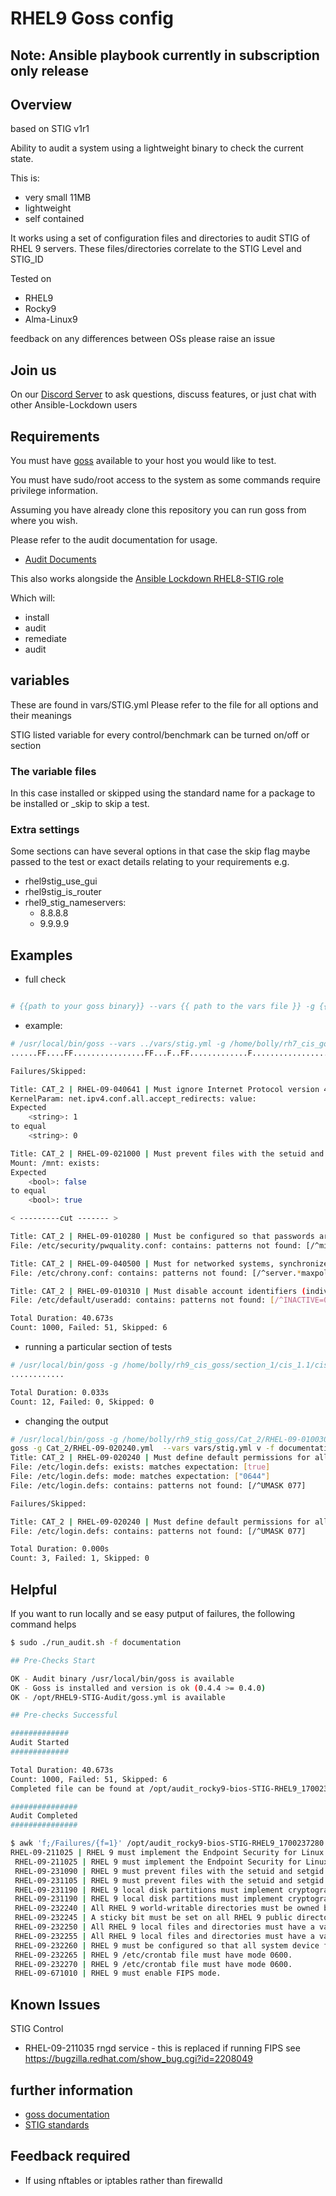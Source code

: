 # RHEL9 Goss config

## Note: Ansible playbook currently in subscription only release

## Overview

based on STIG v1r1

Ability to audit a system using a lightweight binary to check the current state.

This is:

- very small 11MB
- lightweight
- self contained

It works using a set of configuration files and directories to audit STIG of RHEL 9 servers. These files/directories correlate to the STIG Level and STIG_ID

Tested on

- RHEL9
- Rocky9
- Alma-Linux9

feedback on any differences between OSs please raise an issue

## Join us

On our [Discord Server](https://discord.io/ansible-lockdown) to ask questions, discuss features, or just chat with other Ansible-Lockdown users

## Requirements

You must have [goss](https://github.com/goss-org/goss/) available to your host you would like to test.

You must have sudo/root access to the system as some commands require privilege information.

Assuming you have already clone this repository you can run goss from where you wish.

Please refer to the audit documentation for usage.

- [Audit Documents](https://ansible-lockdown.readthedocs.io/en/latest/audit/getting-started-audit.html)

This also works alongside the [Ansible Lockdown RHEL8-STIG role](https://github.com/ansible-lockdown/RHEL8-STIG)

Which will:

- install
- audit
- remediate
- audit

## variables

These are found in vars/STIG.yml
Please refer to the file for all options and their meanings

STIG listed variable for every control/benchmark can be turned on/off or section

### The variable files

In this case installed or skipped using the standard name for a package to be installed or _skip to skip a test.

### Extra settings

Some sections can have several options in that case the skip flag maybe passed to the test or exact details relating to your requirements
e.g.

- rhel9stig_use_gui
- rhel9stig_is_router
- rhel9_stig_nameservers:
  - 8.8.8.8
  - 9.9.9.9

## Examples

- full check

```sh

# {{path to your goss binary}} --vars {{ path to the vars file }} -g {{path to your clone of this repo }}/goss.yml v

```

- example:

```sh
# /usr/local/bin/goss --vars ../vars/stig.yml -g /home/bolly/rh7_cis_goss/goss.yml validate
......FF....FF................FF...F..FF.............F........................FSSSS.............FS.F.F.F.F.........FFFFF....

Failures/Skipped:

Title: CAT_2 | RHEL-09-040641 | Must ignore Internet Protocol version 4 (IPv4) Internet Control Message Protocol (ICMP) redirect messages from being accepted.
KernelParam: net.ipv4.conf.all.accept_redirects: value:
Expected
    <string>: 1
to equal
    <string>: 0

Title: CAT_2 | RHEL-09-021000 | Must prevent files with the setuid and setgid bit set from being executed on file systems that are used with removable media.
Mount: /mnt: exists:
Expected
    <bool>: false
to equal
    <bool>: true

< ---------cut ------- >

Title: CAT_2 | RHEL-09-010280 | Must be configured so that passwords are a minimum of 15 characters in length.
File: /etc/security/pwquality.conf: contains: patterns not found: [/^minlen = 15/]

Title: CAT_2 | RHEL-09-040500 | Must for networked systems, synchronize clocks with a server that is synchronized to one of the redundant United States Naval Observatory (USNO) time servers, a time server designated for the appropriate DoD network (NIPRNet/SIPRNet), and/or the Global Positioning System (GPS).
File: /etc/chrony.conf: contains: patterns not found: [/^server.*maxpoll 10/]

Title: CAT_2 | RHEL-09-010310 | Must disable account identifiers (individuals, groups, roles, and devices) if the password expires.
File: /etc/default/useradd: contains: patterns not found: [/^INACTIVE=0/]

Total Duration: 40.673s
Count: 1000, Failed: 51, Skipped: 6
```

- running a particular section of tests

```sh
# /usr/local/bin/goss -g /home/bolly/rh9_cis_goss/section_1/cis_1.1/cis_1.1.22.yml  validate
............

Total Duration: 0.033s
Count: 12, Failed: 0, Skipped: 0
```

- changing the output

```sh
# /usr/local/bin/goss -g /home/bolly/rh9_stig_goss/Cat_2/RHEL-09-010030.yml  validate -f documentation
goss -g Cat_2/RHEL-09-020240.yml  --vars vars/stig.yml v -f documentation
Title: CAT_2 | RHEL-09-020240 | Must define default permissions for all authenticated users in such a way that the user can only read and modify their own files.
File: /etc/login.defs: exists: matches expectation: [true]
File: /etc/login.defs: mode: matches expectation: ["0644"]
File: /etc/login.defs: contains: patterns not found: [/^UMASK 077]

Failures/Skipped:

Title: CAT_2 | RHEL-09-020240 | Must define default permissions for all authenticated users in such a way that the user can only read and modify their own files.
File: /etc/login.defs: contains: patterns not found: [/^UMASK 077]

Total Duration: 0.000s
Count: 3, Failed: 1, Skipped: 0
```

## Helpful

If you want to run locally and se easy putput of failures, the following command helps

```sh
$ sudo ./run_audit.sh -f documentation

## Pre-Checks Start

OK - Audit binary /usr/local/bin/goss is available
OK - Goss is installed and version is ok (0.4.4 >= 0.4.0)
OK - /opt/RHEL9-STIG-Audit/goss.yml is available

## Pre-checks Successful

#############
Audit Started
#############

Total Duration: 40.673s
Count: 1000, Failed: 51, Skipped: 6
Completed file can be found at /opt/audit_rocky9-bios-STIG-RHEL9_1700237280.documentation

###############
Audit Completed
###############

$ awk 'f;/Failures/{f=1}' /opt/audit_rocky9-bios-STIG-RHEL9_1700237280.documentation | grep -w "Title" | cut -d: -f2 | sort
RHEL-09-211025 | RHEL 9 must implement the Endpoint Security for Linux Threat Prevention tool. | Package
 RHEL-09-211025 | RHEL 9 must implement the Endpoint Security for Linux Threat Prevention tool. | Service
 RHEL-09-231090 | RHEL 9 must prevent files with the setuid and setgid bit set from being executed on file systems that are used with removable media.
 RHEL-09-231105 | RHEL 9 must prevent files with the setuid and setgid bit set from being executed on the /boot/efi directory.
 RHEL-09-231190 | RHEL 9 local disk partitions must implement cryptographic mechanisms to prevent unauthorized disclosure or modification of all information that requires at rest protection.
 RHEL-09-231190 | RHEL 9 local disk partitions must implement cryptographic mechanisms to prevent unauthorized disclosure or modification of all information that requires at rest protection. | disks encrypted
 RHEL-09-232240 | All RHEL 9 world-writable directories must be owned by root, sys, bin, or an application user.
 RHEL-09-232245 | A sticky bit must be set on all RHEL 9 public directories.
 RHEL-09-232250 | All RHEL 9 local files and directories must have a valid group owner.
 RHEL-09-232255 | All RHEL 9 local files and directories must have a valid owner.
 RHEL-09-232260 | RHEL 9 must be configured so that all system device files are correctly labeled to prevent unauthorized modification.
 RHEL-09-232265 | RHEL 9 /etc/crontab file must have mode 0600.
 RHEL-09-232270 | RHEL 9 /etc/crontab file must have mode 0600.
 RHEL-09-671010 | RHEL 9 must enable FIPS mode.

```

## Known Issues

STIG Control

- RHEL-09-211035 rngd service - this is replaced if running FIPS see https://bugzilla.redhat.com/show_bug.cgi?id=2208049

## further information

- [goss documentation](https://github.com/goss-org/goss/blob/master/docs/manual.md#patterns)
- [STIG standards](https://public.cyber.mil/stigs/)

## Feedback required

- If using nftables or iptables rather than firewalld
